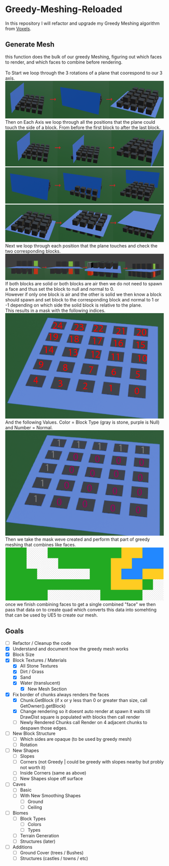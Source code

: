 # Greedy-Meshing-Reloaded
In this repository I will refactor and upgrade my Greedy Meshing algorithm from [Voxels](https://github.com/gilchristb78/Voxel).

## Generate Mesh
this function does the bulk of our greedy Meshing, figuring out which faces to render, and which faces to combine before rendering. <br><br>
To Start we loop through the 3 rotations of a plane that coorespond to our 3 axis. <br>
![3 Axis Photo](https://github.com/gilchristb78/Greedy-Meshing-Reloaded/blob/main/GreedyMeshCapture/CaptureGreedyAxis.PNG)<br>
Then on Each Axis we loop through all the positions that the plane could touch the side of a block. From before the first block to after the last block. <br>
![X Axis Plane Traversing](https://github.com/gilchristb78/Greedy-Meshing-Reloaded/blob/main/GreedyMeshCapture/CaptureGreedyAxisX.PNG)<br>
![Y Axis Plane Traversing](https://github.com/gilchristb78/Greedy-Meshing-Reloaded/blob/main/GreedyMeshCapture/CaptureGreedyAxisY.PNG)<br>
![Z Axis Plane Traversing](https://github.com/gilchristb78/Greedy-Meshing-Reloaded/blob/main/GreedyMeshCapture/CaptureGreedyAxisZ.PNG)<br>
Next we loop through each position that the plane touches and check the two corresponding blocks. <br>
![Z Axis Plane Block Checking](https://github.com/gilchristb78/Greedy-Meshing-Reloaded/blob/main/GreedyMeshCapture/CaptureGreedyAxisZChecks.PNG) <br>
If both blocks are solid or both blocks are air then we do not need to spawn a face and thus set the block to null and normal to 0. <br>
However if only one block is air and the other is solid we then know a block should spawn and set block to the corresponding block and normal to 1 or -1 depending on which side the solid block is relative to the plane. <br>
This results in a mask with the following indices.<br>
![Mask Indices](https://github.com/gilchristb78/Greedy-Meshing-Reloaded/blob/main/GreedyMeshCapture/CaptureGreedyMask.PNG) <br>
And the following Values. Color = Block Type (gray is stone, purple is Null) and Number = Normal.<br>
![Mask Values](https://github.com/gilchristb78/Greedy-Meshing-Reloaded/blob/main/GreedyMeshCapture/CaptureGreedyMaskValues.PNG) <br>
Then we take the mask weve created and perform that part of greedy meshing that combines like faces. <br>
![Greedy Meshing Animation](https://github.com/gilchristb78/Greedy-Meshing-Reloaded/blob/main/GreedyMeshCapture/greedy_anim.svg) <br>
once we finish combining faces to get a single combined "face" we then pass that data on to create quad which converts this data into somehting that can be used by UE5 to create our mesh. <br>


## Goals

- [ ] Refactor / Cleanup the code
- [X] Understand and document how the greedy mesh works
- [X] Block Size
- [X] Block Textures / Materials
  - [X] All Stone Textures
  - [X] Dirt / Grass
  - [X] Sand
  - [X] Water (translucent)
    - [X] New Mesh Section
- [X] Fix border of chunks always renders the faces
  - [X] Chunk.GetBlock (if x or y less than 0 or greater than size, call GetOwner().getBlock)
  - [X] Change rendering so it doesnt auto render at spawn it waits till DrawDist square is populated with blocks then call render
  - [ ] Newly Rendered Chunks call Render on 4 adjacent chunks to despawn those edges.
- [ ] New Block Structure
  - [ ] Which sides are opaque (to be used by greedy mesh)
  - [ ] Rotation
- [ ] New Shapes
  - [ ] Slopes
  - [ ] Corners (not Greedy | could be greedy with slopes nearby but probly not worth it)
  - [ ] Inside Corners (same as above)
  - [ ] New Shapes slope off surface
- [ ] Caves
  - [ ] Basic
  - [ ] With New Smoothing Shapes
    - [ ] Ground
    - [ ] Ceiling
- [ ] Biomes
  - [ ] Block Types
    - [ ] Colors
    - [ ] Types
  - [ ] Terrain Generation
  - [ ] Structures (later)
- [ ] Additions
  - [ ] Ground Cover (trees / Bushes)
  - [ ] Structures (castles / towns / etc)
